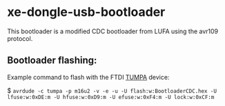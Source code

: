 xe-dongle-usb-bootloader
========================

This bootloader is a modified CDC bootloader from LUFA using the avr109 protocol.

Bootloader flashing:
--------------------

Example command to flash with the FTDI [TUMPA](https://www.diygadget.com/jtag-cables-and-microcontroller-programmers/tiao-usb-multi-protocol-adapter-jtag-spi-i2c-serial) device:

$ `avrdude -c tumpa -p m16u2 -v -e -u -U flash:w:BootloaderCDC.hex -U lfuse:w:0xDE:m -U hfuse:w:0xD9:m -U efuse:w:0xF4:m -U lock:w:0xCF:m`
